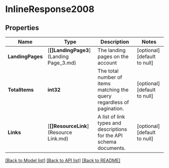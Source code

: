 # InlineResponse2008

## Properties
Name | Type | Description | Notes
------------ | ------------- | ------------- | -------------
**LandingPages** | [**[]LandingPage3**](Landing Page_3.md) | The landing pages on the account | [optional] [default to null]
**TotalItems** | **int32** | The total number of items matching the query regardless of pagination. | [optional] [default to null]
**Links** | [**[]ResourceLink**](Resource Link.md) | A list of link types and descriptions for the API schema documents. | [optional] [default to null]

[[Back to Model list]](../README.md#documentation-for-models) [[Back to API list]](../README.md#documentation-for-api-endpoints) [[Back to README]](../README.md)

